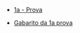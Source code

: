 - <a href="Mídia:1a_-_Prova_Edi.pdf" class="wikilink" title=" 1a - Prova"> 1a - Prova</a>
- <a href="Mídia:Gabarito_1a-prova_Edi.pdf" class="wikilink" title=" Gabarito da 1a prova"> Gabarito da 1a prova</a>
